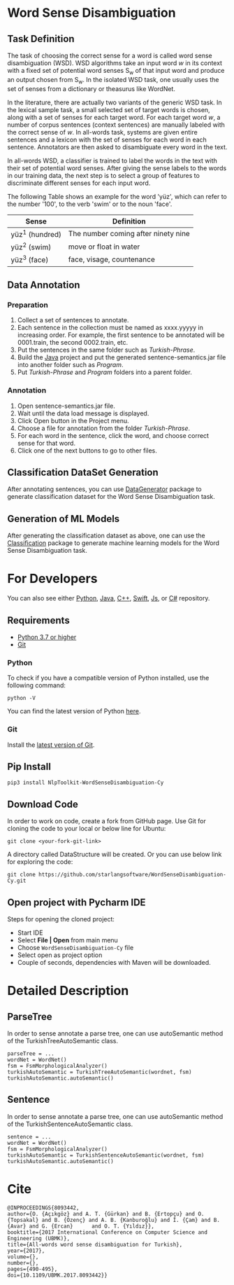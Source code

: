 # Word Sense Disambiguation

## Task Definition

The task of choosing the correct sense for a word is called word sense disambiguation (WSD). WSD algorithms take an input word *w* in its context with a fixed set of potential word senses S<sub>w</sub> of that input word and produce an output chosen from S<sub>w</sub>. In the isolated WSD task, one usually uses the set of senses from a dictionary or theasurus like WordNet. 

In the literature, there are actually two variants of the generic WSD task. In the lexical sample task, a small selected set of target words is chosen, along with a set of senses for each target word. For each target word *w*, a number of corpus sentences (context sentences) are manually labeled with the correct sense of *w*. In all-words task, systems are given entire sentences and a lexicon with the set of senses for each word in each sentence. Annotators are then asked to disambiguate every word in the text.

In all-words WSD, a classifier is trained to label the words in the text with their set of potential word senses. After giving the sense labels to the words in our training data, the next step is to select a group of features to discriminate different senses for each input word.

The following Table shows an example for the word 'yüz', which can refer to the number '100', to the verb 'swim' or to the noun 'face'.

|Sense|Definition|
|---|---|
|yüz<sup>1</sup> (hundred)|The number coming after ninety nine|
|yüz<sup>2</sup> (swim)|move or float in water|
|yüz<sup>3</sup> (face)|face, visage, countenance|

## Data Annotation

### Preparation

1. Collect a set of sentences to annotate. 
2. Each sentence in the collection must be named as xxxx.yyyyy in increasing order. For example, the first sentence to be annotated will be 0001.train, the second 0002.train, etc.
3. Put the sentences in the same folder such as *Turkish-Phrase*.
4. Build the [Java](https://github.com/starlangsoftware/WordSenseDisambiguation) project and put the generated sentence-semantics.jar file into another folder such as *Program*.
5. Put *Turkish-Phrase* and *Program* folders into a parent folder.

### Annotation

1. Open sentence-semantics.jar file.
2. Wait until the data load message is displayed.
3. Click Open button in the Project menu.
4. Choose a file for annotation from the folder *Turkish-Phrase*.  
5. For each word in the sentence, click the word, and choose correct sense for that word.
6. Click one of the next buttons to go to other files.

## Classification DataSet Generation

After annotating sentences, you can use [DataGenerator](https://github.com/starlangsoftware/DataGenerator-Cy) package to generate classification dataset for the Word Sense Disambiguation task.

## Generation of ML Models

After generating the classification dataset as above, one can use the [Classification](https://github.com/starlangsoftware/Classification-Cy) package to generate machine learning models for the Word Sense Disambiguation task.

For Developers
============
You can also see either [Python](https://github.com/starlangsoftware/WordSenseDisambiguation-Py), [Java](https://github.com/starlangsoftware/WordSenseDisambiguation),
[C++](https://github.com/starlangsoftware/WordSenseDisambiguation-CPP), [Swift](https://github.com/starlangsoftware/WordSenseDisambiguation-Swift), [Js](https://github.com/starlangsoftware/WordSenseDisambiguation-Js), or [C#](https://github.com/starlangsoftware/WordSenseDisambiguation-CS) repository.

## Requirements

* [Python 3.7 or higher](#python)
* [Git](#git)

### Python 

To check if you have a compatible version of Python installed, use the following command:

    python -V
    
You can find the latest version of Python [here](https://www.python.org/downloads/).

### Git

Install the [latest version of Git](https://git-scm.com/book/en/v2/Getting-Started-Installing-Git).

## Pip Install

	pip3 install NlpToolkit-WordSenseDisambiguation-Cy
	
## Download Code

In order to work on code, create a fork from GitHub page. 
Use Git for cloning the code to your local or below line for Ubuntu:

	git clone <your-fork-git-link>

A directory called DataStructure will be created. Or you can use below link for exploring the code:

	git clone https://github.com/starlangsoftware/WordSenseDisambiguation-Cy.git

## Open project with Pycharm IDE

Steps for opening the cloned project:

* Start IDE
* Select **File | Open** from main menu
* Choose `WordSenseDisambiguation-Cy` file
* Select open as project option
* Couple of seconds, dependencies with Maven will be downloaded. 

Detailed Description
============

## ParseTree

In order to sense annotate a parse tree, one can use autoSemantic method of the TurkishTreeAutoSemantic class.

	parseTree = ...
	wordNet = WordNet()
	fsm = FsmMorphologicalAnalyzer()
	turkishAutoSemantic = TurkishTreeAutoSemantic(wordnet, fsm)
	turkishAutoSemantic.autoSemantic()

## Sentence

In order to sense annotate a parse tree, one can use autoSemantic method of the TurkishSentenceAutoSemantic class.

	sentence = ...
	wordNet = WordNet()
	fsm = FsmMorphologicalAnalyzer()
	turkishAutoSemantic = TurkishSentenceAutoSemantic(wordnet, fsm)
	turkishAutoSemantic.autoSemantic()

# Cite

	@INPROCEEDINGS{8093442,
  	author={O. {Açıkgöz} and A. T. {Gürkan} and B. {Ertopçu} and O. {Topsakal} and B. {Özenç} and A. B. {Kanburoğlu} and İ. {Çam} and B. {Avar} and G. {Ercan} 		and O. T. {Yıldız}},
  	booktitle={2017 International Conference on Computer Science and Engineering (UBMK)}, 
  	title={All-words word sense disambiguation for Turkish}, 
  	year={2017},
  	volume={},
  	number={},
  	pages={490-495},
  	doi={10.1109/UBMK.2017.8093442}}
